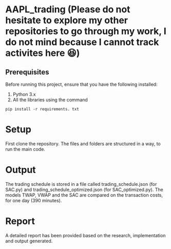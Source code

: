 # AAPL_trading (Please do not hesitate to explore my other repositories to go through my work, I do not mind because I cannot track activites here 😆)

## Prerequisites
Before running this project, ensure that you have the following installed:

1. Python 3.x
2. All the libraries using the command
 ```console
pip install -r requirements. txt
```

# Setup

First clone the repository. The files and folders are structured in a way, to run the main code.

# Output

The trading schedule is stored in a file called trading_schedule.json (for SAC.py) and trading_schedule_optimized.json (for SAC_optimized.py). The models TWAP, VWAP and the SAC are compared on the transaction costs, for one day (390 minutes).

# Report

A detailed report has been provided based on the research, implementation and output generated.

